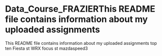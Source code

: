 # Data_Course_FRAZIERThis README file contains information about my uploaded assignments
This README file contains information about my uploaded assignments
top ten
Fiesta st
WRX
focus st
mazdaspeed3

